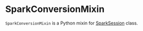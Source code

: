 # SparkConversionMixin

`SparkConversionMixin` is a Python mixin for [SparkSession](../pyspark/sql/SparkSession.md) class.
